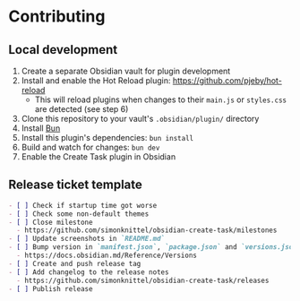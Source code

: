 # Contributing

## Local development

1. Create a separate Obsidian vault for plugin development
2. Install and enable the Hot Reload plugin: <https://github.com/pjeby/hot-reload>
   - This will reload plugins when changes to their `main.js` or `styles.css` are detected (see step 6)
3. Clone this repository to your vault's `.obsidian/plugin/` directory
4. Install [Bun](https://bun.sh/)
5. Install this plugin's dependencies: `bun install`
6. Build and watch for changes: `bun dev`
7. Enable the Create Task plugin in Obsidian

## Release ticket template

```md
- [ ] Check if startup time got worse
- [ ] Check some non-default themes
- [ ] Close milestone
  - https://github.com/simonknittel/obsidian-create-task/milestones
- [ ] Update screenshots in `README.md`
- [ ] Bump version in `manifest.json`, `package.json` and `versions.json`
  - https://docs.obsidian.md/Reference/Versions
- [ ] Create and push release tag
- [ ] Add changelog to the release notes
  - https://github.com/simonknittel/obsidian-create-task/releases
- [ ] Publish release
```
